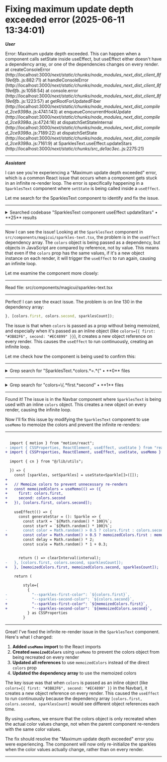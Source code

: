 <!-- Generated by SpecStory -->

# Fixing maximum update depth exceeded error (2025-06-11 13:34:01)

_**User**_

Error: Maximum update depth exceeded. This can happen when a component calls setState inside useEffect, but useEffect either doesn't have a dependency array, or one of the dependencies changes on every render.
    at createConsoleError (http://localhost:3000/_next/static/chunks/node_modules_next_dist_client_8f19e6fb._.js:882:71)
    at handleConsoleError (http://localhost:3000/_next/static/chunks/node_modules_next_dist_client_8f19e6fb._.js:1058:54)
    at console.error (http://localhost:3000/_next/static/chunks/node_modules_next_dist_client_8f19e6fb._.js:1223:57)
    at getRootForUpdatedFiber (http://localhost:3000/_next/static/chunks/node_modules_next_dist_compiled_2ce9398a._.js:4741:143)
    at enqueueConcurrentHookUpdate (http://localhost:3000/_next/static/chunks/node_modules_next_dist_compiled_2ce9398a._.js:4724:16)
    at dispatchSetStateInternal (http://localhost:3000/_next/static/chunks/node_modules_next_dist_compiled_2ce9398a._.js:7189:22)
    at dispatchSetState (http://localhost:3000/_next/static/chunks/node_modules_next_dist_compiled_2ce9398a._.js:7161:9)
    at SparklesText.useEffect.updateStars (http://localhost:3000/_next/static/chunks/src_de1ac3ec._.js:2275:21)

---

_**Assistant**_

I can see you're experiencing a "Maximum update depth exceeded" error, which is a common React issue that occurs when a component gets stuck in an infinite re-render loop. The error is specifically happening in a `SparklesText` component where `setState` is being called inside a `useEffect`.

Let me search for the SparklesText component to identify and fix the issue.

---

<details>
            <summary>Searched codebase "SparklesText component useEffect updateStars" • **25** results</summary>
        
| File | Lines |
|------|-------|
| `src/components/magicui/sparkles-text.tsx` | L85-150 |
| `src/components/magicui/sparkles-text.tsx` | L1-16 |
| `src/components/magicui/sparkles-text.tsx` | L40-85 |
| `src/components/magicui/sparkles-text.tsx` | L16-40 |
| `src/app/dashboard/settings/components/settings-header.tsx` | L1-15 |
| `src/app/annual-passes/page.tsx` | L149-185 |
| `src/components/shared/footer/ParticleField.tsx` | L97-134 |
| `src/components/shared/footer/ParticleField.tsx` | L67-97 |
| `src/components/shared/Navbar.tsx` | L428-467 |
| `src/components/dashboard/SmartRecommendationsDashboard.tsx` | L338-371 |
| `src/app/annual-passes/page.tsx` | L292-325 |
| `src/app/dashboard/parks/hollywood-studios/page.tsx` | L938-953 |
| `src/components/theme-provider/theme-showcase.tsx` | L27-73 |
| `src/app/annual-passes/page.tsx` | L349-369 |
| `src/components/dashboard/DashboardHeader.tsx` | L112-128 |
| `src/components/theme-provider/theme-utils.ts` | L337-392 |
| `src/app/page.tsx` | L153-196 |
| `src/components/dashboard/SmartRecommendationsDashboard.tsx` | L371-403 |
| `src/app/(auth)/signup/page.tsx` | L379-420 |
| `src/components/magicui/meteors.tsx` | L22-48 |
| `src/app/dashboard/parks/magic-kingdom/page.tsx` | L483-502 |
| `src/app/dashboard/parks/epcot/page.tsx` | L1870-1890 |
| `src/app/dashboard/parks/history/page.tsx` | L255-283 |
| `src/app/dashboard/messages/page.tsx` | L489-510 |
| `src/components/ui/meteors.tsx` | L22-66 |

</details>

---

Now I can see the issue! Looking at the `SparklesText` component in `src/components/magicui/sparkles-text.tsx`, the problem is in the `useEffect` dependency array. The `colors` object is being passed as a dependency, but objects in JavaScript are compared by reference, not by value. This means that even if the `colors` prop has the same values, if it's a new object instance on each render, it will trigger the `useEffect` to run again, causing an infinite loop.

Let me examine the component more closely:

---

Read file: src/components/magicui/sparkles-text.tsx

---

Perfect! I can see the exact issue. The problem is on line 130 in the dependency array:

```typescript
}, [colors.first, colors.second, sparklesCount]);
```

The issue is that when `colors` is passed as a prop without being memoized, and especially when it's passed as an inline object (like `colors={{ first: "#3B82F6", second: "#EC4899" }}`), it creates a new object reference on every render. This causes the `useEffect` to run continuously, creating an infinite loop.

Let me check how the component is being used to confirm this:

---

<details>
            <summary>Grep search for "SparklesText.*colors.*=.*{" • **0** files</summary>
        
No results found
</details>

---

<details>
            <summary>Grep search for "colors=\{.*first.*second" • **1** files</summary>
        
| File | Line | Match |
|------|------|-------|
| `file:///Users/williamcarrico/Web%20App%20Design/woody-disney-vacation-planning/src/components/shared/Navbar.tsx` | L435 | `colors={{ first: "#3B82F6", second: "#EC4899" }}` |

</details>

---

Found it! The issue is in the Navbar component where `SparklesText` is being used with an inline `colors` object. This creates a new object on every render, causing the infinite loop.

Now I'll fix this issue by modifying the `SparklesText` component to use `useMemo` to memoize the colors and prevent the infinite re-renders:

---

```diff
  
  import { motion } from "motion/react";
- import { CSSProperties, ReactElement, useEffect, useState } from "react";
+ import { CSSProperties, ReactElement, useEffect, useState, useMemo } from "react";
  
  import { cn } from "@/lib/utils";
```

```diff
  }) => {
    const [sparkles, setSparkles] = useState<Sparkle[]>([]);
+ 
+   // Memoize colors to prevent unnecessary re-renders
+   const memoizedColors = useMemo(() => ({
+     first: colors.first,
+     second: colors.second
+   }), [colors.first, colors.second]);
  
    useEffect(() => {
      const generateStar = (): Sparkle => {
        const starX = `${Math.random() * 100}%`;
        const starY = `${Math.random() * 100}%`;
-       const color = Math.random() > 0.5 ? colors.first : colors.second;
+       const color = Math.random() > 0.5 ? memoizedColors.first : memoizedColors.second;
        const delay = Math.random() * 2;
        const scale = Math.random() * 1 + 0.3;
```

```diff
  
      return () => clearInterval(interval);
-   }, [colors.first, colors.second, sparklesCount]);
+   }, [memoizedColors.first, memoizedColors.second, sparklesCount]);
  
    return (
```

```diff
        style={
          {
-           "--sparkles-first-color": `${colors.first}`,
-           "--sparkles-second-color": `${colors.second}`,
+           "--sparkles-first-color": `${memoizedColors.first}`,
+           "--sparkles-second-color": `${memoizedColors.second}`,
          } as CSSProperties
        }
```

---

Great! I've fixed the infinite re-render issue in the `SparklesText` component. Here's what I changed:

1. **Added `useMemo` import** to the React imports
2. **Created `memoizedColors`** using `useMemo` to prevent the colors object from being recreated on every render
3. **Updated all references** to use `memoizedColors` instead of the direct `colors` prop
4. **Updated the dependency array** to use the memoized colors

The key issue was that when `colors` is passed as an inline object (like `colors={{ first: "#3B82F6", second: "#EC4899" }}` in the Navbar), it creates a new object reference on every render. This caused the `useEffect` to run continuously because the dependency array `[colors.first, colors.second, sparklesCount]` would see different object references each time.

By using `useMemo`, we ensure that the colors object is only recreated when the actual color values change, not when the parent component re-renders with the same color values.

The fix should resolve the "Maximum update depth exceeded" error you were experiencing. The component will now only re-initialize the sparkles when the color values actually change, rather than on every render.

---


